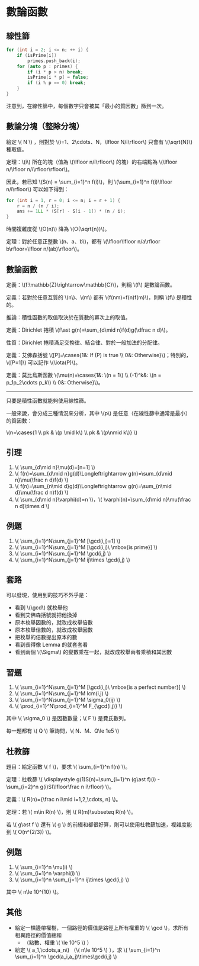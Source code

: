 # 數論函數

## 線性篩

```cpp
for (int i = 2; i <= n; ++ i) {
    if (isPrime[i]) 
        primes.push_back(i);
    for (auto p : primes) {
        if (i * p > n) break;
        isPrime[i * p] = false;
        if (i % p == 0) break;
    }
}
```

注意到，在線性篩中，每個數字只會被其「最小的質因數」篩到一次。

## 數論分塊（整除分塊）

給定 \\( N \\) ，則對於 \\(i=1、2\cdots、N$，$\lfloor N/i\rfloor\\) 只會有 \\(\sqrt{N}\\) 種取值。

定理：\\(i\\) 所在的塊（值為 \\(\lfloor n/i\rfloor\\) 的塊）的右端點為 \\(\lfloor n/\lfloor n/i\rfloor\rfloor\\)。

因此，若已知 \\(S(n) = \sum_{i=1}^n f(i)\\)，則 \\(\sum_{i=1}^n f(i)\lfloor n/i\rfloor\\) 可以如下得到：
```cpp
for (int i = 1, r = 0; i <= n; i = r + 1) {
    r = n / (n / i);
    ans += 1LL * (S[r] - S[i - 1]) * (n / i);
}
```

時間複雜度從 \\(O(n)\\) 降為 \\(O(\sqrt{n})\\)。

定理：對於任意正整數 \\(n、a、b\\)，都有 \\(\lfloor\lfloor n/a\rfloor b\rfloor=\lfloor n/(ab)\rfloor\\)。

## 數論函數

定義：\\(f:\mathbb{Z}\rightarrow\mathbb{C}\\)，則稱 \\(f\\) 是數論函數。

定義：若對於任意互質的 \\(n\\)、\\(m\\) 都有 \\(f(nm)=f(n)f(m)\\)，則稱 \\(f\\) 是積性的。

推論：積性函數的取值取決於在質數的冪次上的取值。

定義：Dirichlet 捲積 \\(f\ast g(n)=\sum_{d\mid n}f(d)g(\dfrac n d)\\)。

性質：Dirichlet 捲積滿足交換律、結合律、對於一般加法的分配律。

定義：艾佛森括號 \\([P]=\cases{1&: If \(P\) is true \\\\ 0&: Otherwise}\\)；特別的，\\([P=1]\\) 可以記作 \\(\iota(P)\\)。

定義：莫比烏斯函數 \\(\mu(n)=\cases{1&: \\(n = 1\\) \\\\ (-1)^k&: \\(n = p_1p_2\cdots p_k\\) \\\\ 0&: Otherwise}\\)。

---
只要是積性函數就能夠使用線性篩。

一般來說，會分成三種情況來分析，其中 \\(p\\) 是任意（在線性篩中通常是最小）的質因數：

\\(n=\cases{1 \\\\ pk & \\(p \mid k\\) \\\\ pk & \\(p\nmid k\\)} \\)


## 引理

1. \\( \sum_{d\mid n}\mu(d)=[n=1] \\)
2. \\( f(n)=\sum_{d\mid n}g(d)\Longleftrightarrow g(n)=\sum_{d\mid n}\mu(\frac n d)f(d) \\)
3. \\( f(n)=\sum_{n\mid d}g(d)\Longleftrightarrow g(n)=\sum_{n\mid d}\mu(\frac d n)f(d) \\)
4. \\( \sum_{d\mid n}\varphi(d)=n \\)，\\( \varphi(n)=\sum_{d\mid n}\mu(\frac n d)\times d \\)

## 例題

1. \\( \sum_{i=1}^N\sum_{j=1}^M [\gcd(i,j)=1] \\)
2. \\( \sum_{i=1}^N\sum_{j=1}^M [\gcd(i,j)\ \mbox{is prime}] \\)
3. \\( \sum_{i=1}^N\sum_{j=1}^M \gcd(i,j) \\)
4. \\( \sum_{i=1}^N\sum_{j=1}^M ij\times \gcd(i,j) \\)

## 套路

可以發現，使用到的技巧不外乎是：
* 看到 \\(\gcd\\) 就枚舉他
* 看到艾佛森括號就把他換掉
* 原本枚舉因數的，就改成枚舉倍數
* 原本枚舉倍數的，就改成枚舉因數
* 把枚舉的倍數提出原本的數
* 看到長得像 Lemma 的就套套看
* 看到兩個 \\(\Sigma\\) 的變數乘在一起，就改成枚舉兩者乘積和其因數

## 習題

1. \\( \sum_{i=1}^N\sum_{j=1}^M [\gcd(i,j)\ \mbox{is a perfect number}] \\)
2. \\( \sum_{i=1}^N\sum_{j=1}^M lcm(i,j) \\)
3. \\( \sum_{i=1}^N\sum_{j=1}^M \sigma_0(ij) \\)
4. \\( \prod_{i=1}^N\prod_{i=1}^M F_{\gcd(i,j)} \\)

其中 \\( \sigma_0 \\) 是因數數量；\\( F \\) 是費氏數列。

每一題都有 \\( Q \\) 筆詢問，\\( N、M、Q\le 1e5 \\)

## 杜教篩

題目：給定函數 \\( f \\)，要求 \\( \sum_{i=1}^n f(n) \\)。

定理：杜教篩 \\( \displaystyle g(1)S(n)=\sum_{i=1}^n (g\ast f)(i) - \sum_{i=2}^n g(i)S(\lfloor\frac n i\rfloor) \\)。

定義：\\( R(n)=\{\frac n i\mid i=1,2,\cdots, n\} \\)。

定理：若 \\( m\in R(n) \\)，則 \\( R(m)\subseteq R(n) \\)。

若 \\( g\ast f \\) 還有 \\( g \\) 的前綴和都很好算，則可以使用杜教篩加速，複雜度能到 \\( O(n^{2/3}) \\)。

## 例題

1. \\( \sum_{i=1}^n \mu(i) \\)
2. \\( \sum_{i=1}^n \varphi(i) \\)
3. \\( \sum_{i=1}^n \sum_{j=1}^n ij\times \gcd(i,j) \\)

其中 \\( n\le 10^{10} \\)。

## 其他

* 給定一棵邊帶權樹，一個路徑的價值是路徑上所有權重的 \\( \gcd \\)，求所有相異路徑的價值總和
    * （點數、權重 \\( \le 10^5 \\) ）
* 給定 \\( a_1,\cdots,a_n\\) （\\( n\le 10^5 \\) ），求 \\( \sum_{i=1}^n \sum_{i=1}^n \gcd(a_i,a_j)\times\gcd(i,j) \\)
